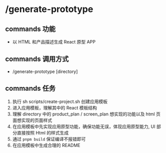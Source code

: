 # /generate-prototype

## commands 功能
- 以 HTML 和产品描述生成 React 原型 APP

## commands 调用方式
- /generate-prototype [directory]

## commands 任务
1. 执行 sh scripts/create-project.sh 创建应用模板
2. 进入应用模板，理解其中的 React 模板结构
3. 理解 directory 中的 product_plan / screen_plan 想实现的功能以及 html 页面想实现的页面样式
4. 在应用模板中先实现应用原型功能，确保功能无误，体现应用原型能力, UI 部分直接按照 Html 的样式生成
5. 通过 `pnpm build` 保证编译不报错即可
6. 在应用模板中生成合理的 README